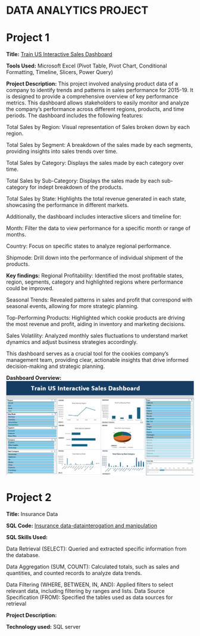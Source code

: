# DATA ANALYTICS PROJECT

# Project 1

**Title:** [Train US Interactive Sales Dashboard](https://github.com/AyomideMartins/AyomideMartins.github.io/blob/main/train.xlsx)

**Tools Used:** Microsoft Excel (Pivot Table, Pivot Chart, Conditional Formatting, Timeline, Slicers, Power Query)

**Project Description:** This project involved analysing product data of a company to identify trends and patterns in sales performance for 2015-19. It is designed to provide a comprehensive overview of key performance metrics. This dashboard allows stakeholders to easily monitor and analyze the company’s performance across different regions, products, and time periods. The dashboard includes the following features:

Total Sales by Region: Visual representation of Sales broken down by each region.

Total Sales by Segment: A breakdown of the sales made by each segments, providing insights into sales trends over time.

Total Sales by Category: Displays the sales made by each category over time.

Total Sales by Sub-Category: Displays the sales made by each sub-category for indept breakdown of the products.

Total Sales by State: Highlights the total revenue generated in each state, showcasing the performance in different markets.

Additionally, the dashboard includes interactive slicers and timeline for:

Month: Filter the data to view performance for a specific month or range of months.

Country: Focus on specific states to analyze regional performance.

Shipmode: Drill down into the performance of individual shipment of the products.

**Key findings:** Regional Profitability: Identified the most profitable states, region, segments, category and highlighted regions where performance could be improved.

Seasonal Trends: Revealed patterns in sales and profit that correspond with seasonal events, allowing for more strategic planning.

Top-Performing Products: Highlighted which cookie products are driving the most revenue and profit, aiding in inventory and marketing decisions.

Sales Volatility: Analyzed monthly sales fluctuations to understand market dynamics and adjust business strategies accordingly.

This dashboard serves as a crucial tool for the cookies company’s management team, providing clear, actionable insights that drive informed decision-making and strategic planning.

**Dashboard Overview:** 
![train](train.png)


# Project 2

**Title:** Insurance Data 

**SQL Code:** [Insurance data-datainterogation and manipulation](https://github.com/AyomideMartins/AyomideMartins.github.io/blob/main/Insurance_data.sql)

**SQL Skills Used:** 

Data Retrieval (SELECT): Queried and extracted specific information from the database.

Data Aggregation (SUM, COUNT): Calculated totals, such as sales and quantities, and counted records to analyze data trends.

Data Filtering (WHERE, BETWEEN, IN, AND): Applied filters to select relevant data, including filtering by ranges and lists.
Data Source Specification (FROM): Specified the tables used as data sources for retrieval

**Project Description:**

**Technology used:** SQL server
